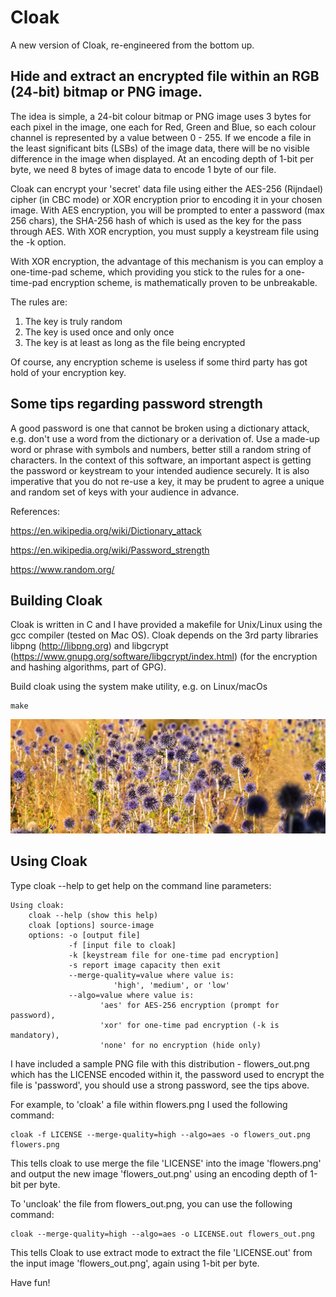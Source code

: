 # Cloak
A new version of Cloak, re-engineered from the bottom up.

Hide and extract an encrypted file within an RGB (24-bit) bitmap or PNG image.
------------------------------------------------------------------------------

The idea is simple, a 24-bit colour bitmap or PNG image uses 3 bytes for each pixel in the image, one each for Red, Green and Blue, so each colour channel is represented by a value between 0 - 255. If we encode a file in the least significant bits (LSBs) of the image data, there will be no visible difference in the image when displayed. At an encoding depth of 1-bit per byte, we need 8 bytes of image data to encode 1 byte of our file.

Cloak can encrypt your 'secret' data file using either the AES-256 (Rijndael) cipher (in CBC mode) or XOR encryption prior to encoding it in your chosen image. With AES encryption, you will be prompted to enter a password (max 256 chars), the SHA-256 hash of which is used as the key for the pass through AES. With XOR encryption, you must supply a keystream file using the -k option.

With XOR encryption, the advantage of this mechanism is you can employ a one-time-pad scheme, which providing you stick to the rules for a one-time-pad encryption scheme, is mathematically proven to be unbreakable.

The rules are:

1) The key is truly random 
2) The key is used once and only once 
3) The key is at least as long as the file being encrypted 

Of course, any encryption scheme is useless if some third party has got hold of your encryption key.

Some tips regarding password strength
-------------------------------------
A good password is one that cannot be broken using a dictionary attack, e.g. don't use a word from the dictionary or a derivation of. Use a made-up word or phrase with symbols and numbers, better still a random string of characters. In the context of this software, an important aspect is getting the password or keystream to your intended audience securely. It is also imperative that you do not re-use a key, it may be prudent to agree a unique and random set of keys with your audience in advance.

References:

https://en.wikipedia.org/wiki/Dictionary_attack

https://en.wikipedia.org/wiki/Password_strength

https://www.random.org/


Building Cloak
--------------
Cloak is written in C and I have provided a makefile for Unix/Linux using the gcc compiler (tested on Mac OS). Cloak depends on the 3rd party libraries libpng (http://libpng.org) and libgcrypt (https://www.gnupg.org/software/libgcrypt/index.html) (for the encryption and hashing algorithms, part of GPG).

Build cloak using the system make utility, e.g. on Linux/macOs

    make

![flowers_out.png](flowers_out.png)

Using Cloak
-----------
Type cloak --help to get help on the command line parameters:

    Using cloak:
        cloak --help (show this help)
        cloak [options] source-image
        options: -o [output file]
                 -f [input file to cloak]
                 -k [keystream file for one-time pad encryption]
                 -s report image capacity then exit
                 --merge-quality=value where value is:
                           'high', 'medium', or 'low'
                 --algo=value where value is:
                        'aes' for AES-256 encryption (prompt for password),
                        'xor' for one-time pad encryption (-k is mandatory),
                        'none' for no encryption (hide only)

I have included a sample PNG file with this distribution - flowers_out.png which has the LICENSE encoded within it, the password used to encrypt the file is 'password', you should use a strong password, see the tips above.

For example, to 'cloak' a file within flowers.png I used the following command:

    cloak -f LICENSE --merge-quality=high --algo=aes -o flowers_out.png flowers.png
    
This tells cloak to use merge the file 'LICENSE' into the image 'flowers.png' and output the new image 'flowers_out.png' using an encoding depth of 1-bit per byte.

To 'uncloak' the file from flowers_out.png, you can use the following command:

    cloak --merge-quality=high --algo=aes -o LICENSE.out flowers_out.png
    
This tells Cloak to use extract mode to extract the file 'LICENSE.out' from the input image 'flowers_out.png', again using 1-bit per byte.

Have fun!

